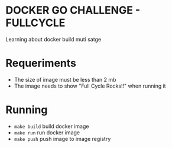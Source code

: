 # DOCKER GO CHALLENGE - FULLCYCLE

Learning about docker build muti satge

# Requeriments

 - The size of image must be less than 2 mb
 - The image needs to show "Full Cycle Rocks!!" when running it

# Running

 - `make build` build docker image
 - `make run` run docker image
 - `make push` push image to image registry